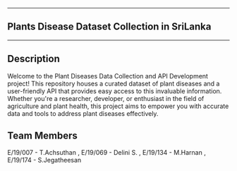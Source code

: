 ___
## Plants Disease Dataset Collection in SriLanka
___

## Description

Welcome to the Plant Diseases Data Collection and API Development project! This repository houses a curated dataset of plant diseases and a user-friendly API that provides easy access to this invaluable information. Whether you're a researcher, developer, or enthusiast in the field of agriculture and plant health, this project aims to empower you with accurate data and tools to address plant diseases effectively.

## Team Members

E/19/007 - T.Achsuthan , E/19/069 - Delini S. , E/19/134 -  M.Harnan , E/19/174 - S.Jegatheesan